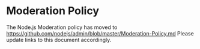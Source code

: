# Moderation Policy

The Node.js Moderation policy has moved to
https://github.com/nodejs/admin/blob/master/Moderation-Policy.md Please update
links to this document accordingly.
